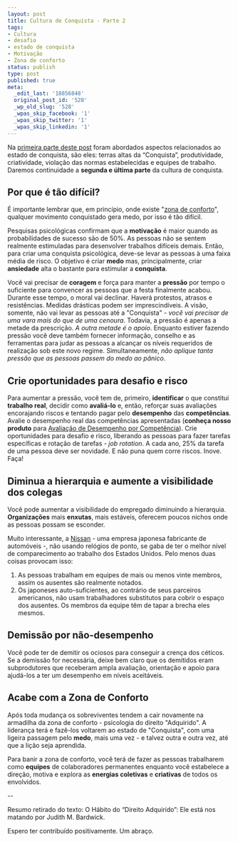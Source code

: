 ```yaml
---
layout: post
title: Cultura de Conquista - Parte 2
tags:
- Cultura
- desafio
- estado de conquista
- Motivação
- Zona de conforto
status: publish
type: post
published: true
meta:
  _edit_last: '18856848'
  original_post_id: '528'
  _wp_old_slug: '528'
  _wpas_skip_facebook: '1'
  _wpas_skip_twitter: '1'
  _wpas_skip_linkedin: '1'
---
```

<p>Na <a title="Cultura de Conquista – Parte 1" href="{{ site.url }}/cultura-de-conquista-parte-1/" target="_blank">primeira parte deste post</a> foram abordados aspectos relacionados ao estado de conquista, são eles: terras altas da “Conquista”, produtividade, criatividade, violação das normas estabelecidas e equipes de trabalho. Daremos continuidade a <strong>segunda e última parte</strong> da cultura de conquista.</p>

<h2>Por que é tão difícil?</h2>
<p>É importante lembrar que, em princípio, onde existe "<a title="Perigo na Zona de Conforto" href="{{ site.url }}/perigo-na-zona-de-conforto/" target="_blank">zona de conforto</a>", qualquer movimento conquistado gera medo, por isso é tão difícil.</p>
<p>Pesquisas psicológicas confirmam que a <strong>motivação</strong> é maior quando as probabilidades de sucesso são de 50%. As pessoas não se sentem realmente estimuladas para desenvolver trabalhos difíceis demais. Então, para criar uma conquista psicológica, deve-se levar as pessoas à uma faixa média de risco. O objetivo é criar <strong>medo</strong> mas, principalmente, criar <strong>ansiedade</strong> alta o bastante para estimular a <strong>conquista</strong>.</p>
<p>Você vai precisar de <strong>coragem</strong> e força para manter a <strong>pressão</strong> por tempo o suficiente para convencer as pessoas que a festa finalmente acabou. Durante esse tempo, o moral vai declinar. Haverá protestos, atrasos e resistências. Medidas drásticas podem ser imprescindíveis. A visão, somente, não vai levar as pessoas até a "Conquista" - <em>você vai precisar de uma vara mais do que de uma cenoura</em>. Todavia, a pressão é apenas a metade da prescrição. <em>A outra metade é o apoio</em>. Enquanto estiver fazendo pressão você deve também fornecer informação, conselho e as ferramentas para judar as pessoas a alcançar os níveis requeridos de realização sob este novo regime. Simultaneamente, <em>não aplique tanta pressão que as pessoas passem do medo ao pânico</em>.</p>

<h2>Crie oportunidades para desafio e risco</h2>
<p>Para aumentar a pressão, você tem de, primeiro, <strong>identificar</strong> o que constitui <strong>trabalho real</strong>, decidir como <strong>avaliá-lo</strong> e, então, reforçar suas avaliações encorajando riscos e tentando pagar pelo <strong>desempenho</strong> das <strong>competências</strong>. Avalie o desempenho real das competências apresentadas (<strong>conheça nosso produto</strong> para <a title="CHA Master" href="http://www.chamaster.com/" target="_blank">Avaliação de Desempenho por Competência</a>). Crie oportunidades para desafio e risco, liberando as pessoas para fazer tarefas específicas e rotação de tarefas - <em>job rotation</em>. A cada ano, 25% da tarefa de uma pessoa deve ser novidade. E não puna quem corre riscos. Inove. Faça!</p>

<h2>Diminua a hierarquia e aumente a visibilidade dos colegas</h2>
<p>Você pode aumentar a visibilidade do empregado diminuindo a hierarquia. <strong>Organizações</strong> mais <strong>enxutas</strong>, mais estáveis, oferecem poucos nichos onde as pessoas possam se esconder.</p>
<p>Muito interessante, a <a title="Nissan" href="http://www.nissan.com.br/" target="_blank">Nissan</a> - uma empresa japonesa fabricante de automóveis -, não usando relógios de ponto, se gaba de ter o melhor nível de comparecimento ao trabalho dos Estados Unidos. Pelo menos duas coisas provocam isso:</p>

<ol>
	<li>As pessoas trabalham em equipes de mais ou menos vinte membros, assim os ausentes são realmente notados.</li>
	<li>Os japoneses auto-suficientes, ao contrário de seus parceiros americanos, não usam trabalhadores substitutos para cobrir o espaço dos ausentes. Os membros da equipe têm de tapar a brecha eles mesmos.</li>
</ol>
<h2>Demissão por não-desempenho</h2>
<p>Você pode ter de demitir os ociosos para conseguir a crença dos céticos. Se a demissão for necessária, deixe bem claro que os demitidos eram subprodutores que receberam ampla avaliação, orientação e apoio para ajudá-los a ter um desempenho em níveis aceitáveis.</p>

<h2>Acabe com a Zona de Conforto</h2>
<p>Após toda mudança os sobreviventes tendem a cair novamente na armadilha da zona de conforto - psicologia do direito "Adquirido". A liderança terá e fazê-los voltarem ao estado de "Conquista", com uma ligeira passagem pelo <strong>medo</strong>, mais uma vez - e talvez outra e outra vez, até que a lição seja aprendida.</p>
<p>Para banir a zona de conforto, você terá de fazer as pessoas trabalharem como <strong>equipes</strong> de colaboradores permanentes enquanto você estabelece a direção, motiva e explora as <strong>energias coletivas</strong> e <strong>criativas</strong> de todos os envolvidos.</p>
<p>--</p>
<p>Resumo retirado do texto: O Hábito do “Direito Adquirido”: Ele está nos matando por Judith M. Bardwick.</p>
<p>Espero ter contribuído positivamente. Um abraço.</p>
